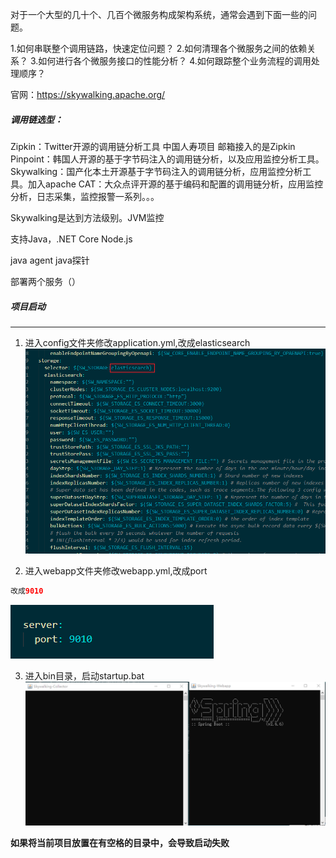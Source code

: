 对于一个大型的几十个、几百个微服务构成架构系统，通常会遇到下面一些的问题。

1.如何串联整个调用链路，快速定位问题？
2.如何清理各个微服务之间的依赖关系？
3.如何进行各个微服务接口的性能分析？
4.如何跟踪整个业务流程的调用处理顺序？

官网：https://skywalking.apache.org/

##### 调用链选型：
Zipkin：Twitter开源的调用链分析工具  中国人寿项目 邮箱接入的是Zipkin 
Pinpoint：韩国人开源的基于字节码注入的调用链分析，以及应用监控分析工具。  
Skywalking：国产化本土开源基于字节码注入的调用链分析，应用监控分析工具。加入apache
CAT：大众点评开源的基于编码和配置的调用链分析，应用监控分析，日志采集，监控报警一系列。。。

Skywalking是达到方法级别。JVM监控

支持Java，.NET Core Node.js

java agent java探针

部署两个服务（）

##### 项目启动
***
1. 进入config文件夹修改application.yml,改成elasticsearch
![image](../../images/Snipaste_2022-06-30_20-26-46.png)

2. 进入webapp文件夹修改webapp.yml,改成port
```java
改成9010
```
![image](../../images/Snipaste_2022-06-30_20-28-51.png)

3. 进入bin目录，启动startup.bat
![image](../../images/Snipaste_2022-06-30_20-30-17.png)

**如果将当前项目放置在有空格的目录中，会导致启动失败**
